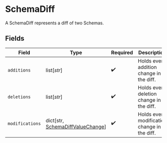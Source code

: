 # SchemaDiff

A SchemaDiff represents a diff of two Schemas.


## Fields

| Field                                                                            | Type                                                                             | Required                                                                         | Description                                                                      |
| -------------------------------------------------------------------------------- | -------------------------------------------------------------------------------- | -------------------------------------------------------------------------------- | -------------------------------------------------------------------------------- |
| `additions`                                                                      | list[*str*]                                                                      | :heavy_check_mark:                                                               | Holds every addition change in the diff.                                         |
| `deletions`                                                                      | list[*str*]                                                                      | :heavy_check_mark:                                                               | Holds every deletion change in the diff.                                         |
| `modifications`                                                                  | dict[str, [SchemaDiffValueChange](../../models/shared/schemadiffvaluechange.md)] | :heavy_check_mark:                                                               | Holds every modification change in the diff.                                     |